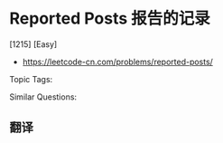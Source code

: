# Reported Posts 报告的记录

[1215] [Easy]

- https://leetcode-cn.com/problems/reported-posts/

Topic Tags:

Similar Questions:

## 翻译

